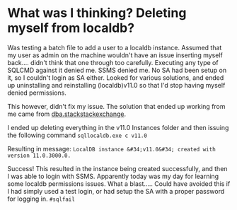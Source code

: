 # What was I thinking? Deleting myself from localdb?


Was testing a batch file to add a user to a localdb instance. Assumed that my user as admin on the machine wouldn&#39;t have an issue inserting myself back.... didn&#39;t think that one through too carefully. Executing any type of SQLCMD against it denied me. SSMS denied me. No SA had been setup on it, so I couldn&#39;t login as SA either. Looked for various solutions, and ended up uninstalling and reinstalling (localdb)v11.0 so that I&#39;d stop having myself denied permissions.

This however, didn&#39;t fix my issue. The solution that ended up working from me came from [dba.stackstackexchange](http://dba.stackexchange.com/questions/30383/cannot-start-sqllocaldb-instance-with-my-windows-account).

I ended up deleting everything in the v11.0 Instances folder and then issuing the following command `sqllocaldb.exe c v11.0`

Resulting in message: `LocalDB instance &#34;v11.0&#34; created with version 11.0.3000.0.`

Success! This resulted in the instance being created successfully, and then I was able to login with SSMS. Apparently today was my day for learning some localdb permissions issues. What a blast..... Could have avoided this if I had simply used a test login, or had setup the SA with a proper password for logging in. `#sqlfail`

